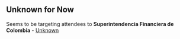 ## Unknown for Now
Seems to be targeting attendees to **Superintendencia Financiera de Colombia** - [Unknown](./380dc1e34c39c41334f69250440554427182c747134bdea1739c31d4b8f1b288.md)

